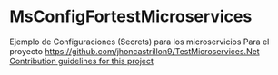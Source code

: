 # MsConfigFortestMicroservices
Ejemplo de Configuraciones (Secrets) para los microservicios
Para el proyecto https://github.com/jhoncastrillon9/TestMicroservices.Net [Contribution guidelines for this project](docs/CONTRIBUTING.md)
